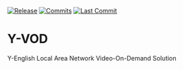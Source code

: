 [![Release](https://img.shields.io/github/release/Y-Lab/Y-VOD.svg)](https://github.com/Y-Lab/Y-VOD/releases)
[![Commits](https://img.shields.io/github/commits-since/Y-Lab/Y-VOD/latest.svg)](https://github.com/Y-Lab/Y-VOD/commits/master)
[![Last Commit](https://img.shields.io/github/last-commit/Y-Lab/Y-VOD.svg)](https://github.com/Y-Lab/Y-VOD/commits/master)

# Y-VOD
Y-English Local Area Network Video-On-Demand Solution
